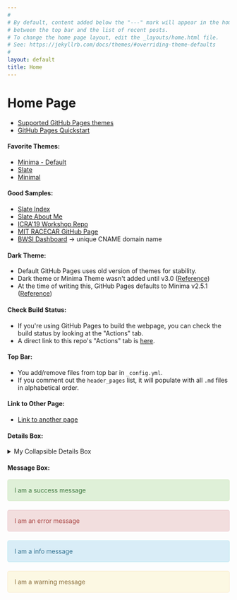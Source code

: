 ```yaml
---
#
# By default, content added below the "---" mark will appear in the home page
# between the top bar and the list of recent posts.
# To change the home page layout, edit the _layouts/home.html file.
# See: https://jekyllrb.com/docs/themes/#overriding-theme-defaults
#
layout: default
title: Home
---
```


# Home Page

  * [Supported GitHub Pages themes](https://pages.github.com/themes/)
  * [GitHub Pages Quickstart](https://docs.github.com/en/pages/quickstart)

#### Favorite Themes:
  * [Minima - Default](https://github.com/jekyll/minima)
  * [Slate](https://github.com/pages-themes/slate)
  * [Minimal](https://github.com/pages-themes/minimal)

#### Good Samples:
  * [Slate Index](https://raw.githubusercontent.com/pages-themes/slate/master/index.md)
  * [Slate About Me](https://raw.githubusercontent.com/pages-themes/slate/master/another-page.md)
  * [ICRA'19 Workshop Repo](https://github.com/mit-racecar/icra2019-workshop)
  * [MIT RACECAR GitHub Page](https://github.com/mit-racecar/mit-racecar.github.io)
  * [BWSI Dashboard](https://github.com/fishberg/bwsi-dashboard) -> unique CNAME domain name

#### Dark Theme:
  * Default GitHub Pages uses old version of themes for stability.
  * Dark theme or Minima Theme wasn't added until v3.0 ([Reference](https://github.com/jekyll/minima#skins))
  * At the time of writing this, GitHub Pages defaults to Minima v2.5.1 ([Reference](https://pages.github.com/versions/))

#### Check Build Status:
  * If you're using GitHub Pages to build the webpage, you can check the build status by looking at the "Actions" tab.
  * A direct link to this repo's "Actions" tab is [here](https://github.com/fishberg/github-pages-test/actions).

#### Top Bar:
  * You add/remove files from top bar in `_config.yml`.
  * If you comment out the `header_pages` list, it will populate with all `.md` files in alphabetical order.

#### Link to Other Page:
  * [Link to another page](./another-page.html)

#### Details Box:
<details>
<summary>My Collapsible Details Box</summary>
Here's some books!
![](imgs/books.png)
</details>

#### Message Box:

<div style="padding: 15px; border: 1px solid transparent; border-color: transparent; margin-bottom: 20px; border-radius: 4px; color: #3c763d; background-color: #dff0d8; border-color: #d6e9c6;">
I am a success message
</div>

<div style="padding: 15px; border: 1px solid transparent; border-color: transparent; margin-bottom: 20px; border-radius: 4px; color: #a94442; background-color: #f2dede; border-color: #ebccd1;">
I am an error message
</div>

<div style="padding: 15px; border: 1px solid transparent; border-color: transparent; margin-bottom: 20px; border-radius: 4px; color: #31708f; background-color: #d9edf7; border-color: #bce8f1;">
I am a info message
</div>

<div style="padding: 15px; border: 1px solid transparent; border-color: transparent; margin-bottom: 20px; border-radius: 4px; color: #8a6d3b;; background-color: #fcf8e3; border-color: #faebcc;">
I am a warning message
</div>

<!-- Reference: https://stackoverflow.com/questions/58114126/tip-warning-definition-description-boxes-in-markdown -->
